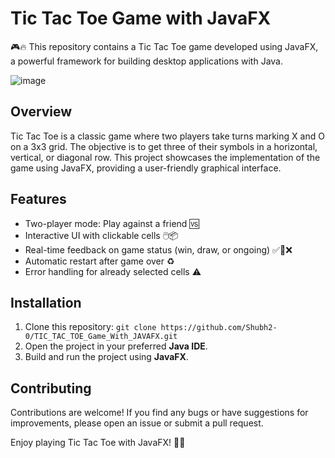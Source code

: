# Tic Tac Toe Game with JavaFX

🎮🔥 This repository contains a Tic Tac Toe game developed using JavaFX, a powerful framework for building desktop applications with Java. 

![image](https://github.com/Shubh2-0/TIC_TAC_TOE_Game_With_JAVAFX/assets/112773220/1a484103-8710-471c-a868-a148b7baadec)


## Overview

Tic Tac Toe is a classic game where two players take turns marking X and O on a 3x3 grid. The objective is to get three of their symbols in a horizontal, vertical, or diagonal row. This project showcases the implementation of the game using JavaFX, providing a user-friendly graphical interface. 

## Features

- Two-player mode: Play against a friend 🆚
- Interactive UI with clickable cells 🖱️📦
- Real-time feedback on game status (win, draw, or ongoing) ✅🤝❌
- Automatic restart after game over ♻️
- Error handling for already selected cells ⚠️
  
## Installation

1. Clone this repository: `git clone https://github.com/Shubh2-0/TIC_TAC_TOE_Game_With_JAVAFX.git`
2. Open the project in your preferred **Java IDE**.
3. Build and run the project using **JavaFX**.


## Contributing

Contributions are welcome! If you find any bugs or have suggestions for improvements, please open an issue or submit a pull request.

Enjoy playing Tic Tac Toe with JavaFX! 🎉🎈
